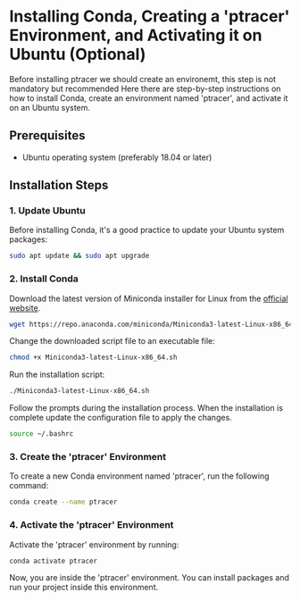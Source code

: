 # Installing Conda, Creating a 'ptracer' Environment, and Activating it on Ubuntu (Optional)

Before installing ptracer we should create an environemt, this step is not mandatory but recommended
Here there are step-by-step instructions on how to install Conda, create an environment named 'ptracer', and activate it on an Ubuntu system.

## Prerequisites

- Ubuntu operating system (preferably 18.04 or later)

## Installation Steps

### 1. Update Ubuntu

Before installing Conda, it's a good practice to update your Ubuntu system packages:

```bash
sudo apt update && sudo apt upgrade
```

### 2. Install Conda
Download the latest version of Miniconda installer for Linux from the [official website](https://docs.conda.io/en/latest/miniconda.html).

```bash
wget https://repo.anaconda.com/miniconda/Miniconda3-latest-Linux-x86_64.sh
```

Change the downloaded script file to an executable file:
```bash
chmod +x Miniconda3-latest-Linux-x86_64.sh
```

Run the installation script:

```bash
./Miniconda3-latest-Linux-x86_64.sh
```

Follow the prompts during the installation process. 
When the installation is complete update the configuration file to apply the changes.
```bash
source ~/.bashrc
```

### 3. Create the 'ptracer' Environment
To create a new Conda environment named 'ptracer', run the following command:


```bash
conda create --name ptracer
```

### 4. Activate the 'ptracer' Environment
Activate the 'ptracer' environment by running:

```bash
conda activate ptracer
```
Now, you are inside the 'ptracer' environment. You can install packages and run your project inside this environment.
